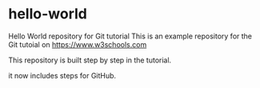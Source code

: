 # hello-world

Hello World repository for Git tutorial
This is an example repository for the Git tutoial on https://www.w3schools.com

This repository is built step by step in the tutorial.

it now includes steps for GitHub.
